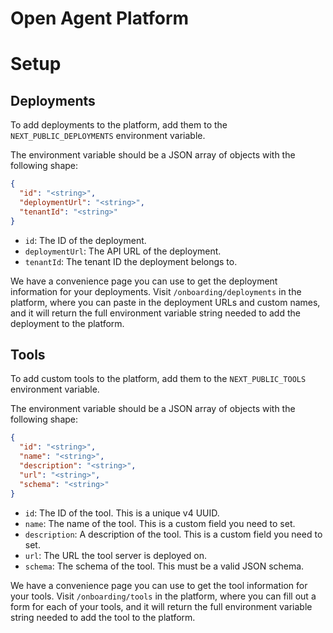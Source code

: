 # Open Agent Platform

# Setup

## Deployments

To add deployments to the platform, add them to the `NEXT_PUBLIC_DEPLOYMENTS` environment variable.

The environment variable should be a JSON array of objects with the following shape:

```json
{
  "id": "<string>",
  "deploymentUrl": "<string>",
  "tenantId": "<string>"
}
```

- `id`: The ID of the deployment.
- `deploymentUrl`: The API URL of the deployment.
- `tenantId`: The tenant ID the deployment belongs to.

We have a convenience page you can use to get the deployment information for your deployments. Visit `/onboarding/deployments` in the platform, where you can paste in the deployment URLs and custom names, and it will return the full environment variable string needed to add the deployment to the platform.

## Tools

To add custom tools to the platform, add them to the `NEXT_PUBLIC_TOOLS` environment variable.

The environment variable should be a JSON array of objects with the following shape:

```json
{
  "id": "<string>",
  "name": "<string>",
  "description": "<string>",
  "url": "<string>",
  "schema": "<string>"
}
```

- `id`: The ID of the tool. This is a unique v4 UUID.
- `name`: The name of the tool. This is a custom field you need to set.
- `description`: A description of the tool. This is a custom field you need to set.
- `url`: The URL the tool server is deployed on.
- `schema`: The schema of the tool. This must be a valid JSON schema.

We have a convenience page you can use to get the tool information for your tools. Visit `/onboarding/tools` in the platform, where you can fill out a form for each of your tools, and it will return the full environment variable string needed to add the tool to the platform.
